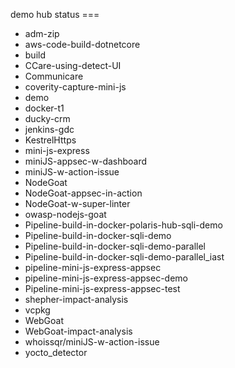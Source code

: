demo hub status === 
* adm-zip
* aws-code-build-dotnetcore
* build
* CCare-using-detect-UI
* Communicare
* coverity-capture-mini-js
* demo
* docker-t1
* ducky-crm
* jenkins-gdc
* KestrelHttps
* mini-js-express
* miniJS-appsec-w-dashboard
* miniJS-w-action-issue
* NodeGoat
* NodeGoat-appsec-in-action
* NodeGoat-w-super-linter
* owasp-nodejs-goat
* Pipeline-build-in-docker-polaris-hub-sqli-demo
* Pipeline-build-in-docker-sqli-demo
* Pipeline-build-in-docker-sqli-demo-parallel
* Pipeline-build-in-docker-sqli-demo-parallel_iast
* pipeline-mini-js-express-appsec
* pipeline-mini-js-express-appsec-demo
* Pipeline-mini-js-express-appsec-test
* shepher-impact-analysis
* vcpkg
* WebGoat
* WebGoat-impact-analysis
* whoissqr/miniJS-w-action-issue
* yocto_detector
